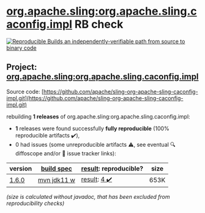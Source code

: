 [org.apache.sling:org.apache.sling.caconfig.impl](https://central.sonatype.com/artifact/org.apache.sling/org.apache.sling.caconfig.impl/versions) RB check
=======

[![Reproducible Builds](https://reproducible-builds.org/images/logos/rb.svg) an independently-verifiable path from source to binary code](https://reproducible-builds.org/)

## Project: [org.apache.sling:org.apache.sling.caconfig.impl](https://central.sonatype.com/artifact/org.apache.sling/org.apache.sling.caconfig.impl/versions)

Source code: [https://github.com/apache/sling-org-apache-sling-caconfig-impl.git](https://github.com/apache/sling-org-apache-sling-caconfig-impl.git)

rebuilding **1 releases** of org.apache.sling:org.apache.sling.caconfig.impl:
- **1** releases were found successfully **fully reproducible** (100% reproducible artifacts :heavy_check_mark:),
- 0 had issues (some unreproducible artifacts :warning:, see eventual :mag: diffoscope and/or :memo: issue tracker links):

| version | [build spec](/BUILDSPEC.md) | [result](https://reproducible-builds.org/docs/jvm/): reproducible? | size |
| -- | --------- | ------ | -- |
| [1.6.0](https://search.maven.org/artifact/org.apache.sling/org.apache.sling.caconfig.impl/1.6.0/pom) | [mvn jdk11 w](org.apache.sling.caconfig.impl-1.6.0.buildspec) | [result](org.apache.sling.caconfig.impl-1.6.0.buildinfo): [4 :heavy_check_mark: ](org.apache.sling.caconfig.impl-1.6.0.buildcompare) | 653K |

<i>(size is calculated without javadoc, that has been excluded from reproducibility checks)</i>
